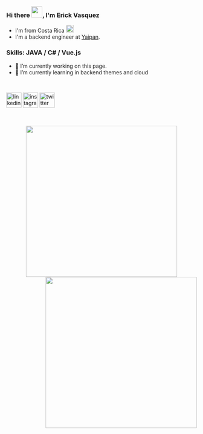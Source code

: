 ### Hi there <img src="https://github.com/TheDudeThatCode/TheDudeThatCode/blob/master/Assets/Hi.gif" width="29px">, I'm Erick Vasquez
 
- I'm from Costa Rica <img src="https://cdn.pixabay.com/animation/2022/08/09/03/40/03-40-44-304_512.gif" width="20"/>
- I'm a backend engineer at [Yaipan](https://www.yaipan.com/). 


### Skills:   JAVA  / C# / Vue.js

- 🔭 I’m currently working on this page. 
- 🌱 I’m currently learning in backend themes and cloud

<br>

[<img src='https://cdn.jsdelivr.net/npm/simple-icons@3.0.1/icons/linkedin.svg' alt='linkedin' height='40'>](https://www.linkedin.com/in/erickvasquezmurillo/)  [<img src='https://cdn.jsdelivr.net/npm/simple-icons@3.0.1/icons/instagram.svg' alt='instagram' height='40'>](https://www.instagram.com/erickvasm/)  [<img src='https://cdn.jsdelivr.net/npm/simple-icons@3.0.1/icons/twitter.svg' alt='twitter' height='40'>](https://twitter.com/erickvasm)  

<br>

<p align="center">
  <img src="https://github-readme-stats.vercel.app/api?username=erickvasm&show_icons=true" width="400"/>
  <img align="right" src="https://github-readme-streak-stats.herokuapp.com/?user=erickvasm&hide_border=false" width="400"/>
</p>
